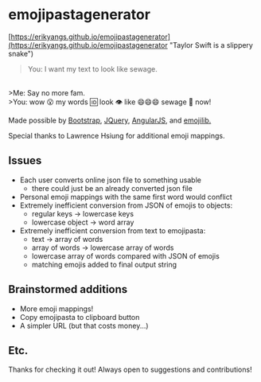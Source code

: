 # emojipastagenerator
[https://erikyangs.github.io/emojipastagenerator](https://erikyangs.github.io/emojipastagenerator "Taylor Swift is a slippery snake")
>You: I want my text to look like sewage.
</br>
>Me: Say no more fam.
</br>
>You: wow 😮 my words 🆔 look 👁 like 😄😄😄 sewage 💩 now!

Made possible by <a href="http://getbootstrap.com/" target="_blank">Bootstrap</a>, <a href="https://jquery.com/" target="_blank">JQuery</a>, <a href="https://angularjs.org/" target="_blank">AngularJS</a>, and <a href="https://github.com/muan/emojilib" target="_blank">emojilib.</a>


Special thanks to Lawrence Hsiung for additional emoji mappings.
## Issues
* Each user converts online json file to something usable
  * there could just be an already converted json file 
* Personal emoji mappings with the same first word would conflict
* Extremely inefficient conversion from JSON of emojis to objects:
  * regular keys -> lowercase keys
  * lowercase object -> word array
* Extremely inefficient conversion from text to emojipasta:
  * text -> array of words
  * array of words -> lowercase array of words
  * lowercase array of words compared with JSON of emojis
  * matching emojis added to final output string

## Brainstormed additions
* More emoji mappings!
* Copy emojipasta to clipboard button
* A simpler URL (but that costs money...)

## Etc.
Thanks for checking it out! Always open to suggestions and contributions!
